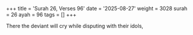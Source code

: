 +++
title = 'Surah 26, Verses 96'
date = '2025-08-27'
weight = 3028
surah = 26
ayah = 96
tags = []
+++

There the deviant will cry while disputing with their idols,